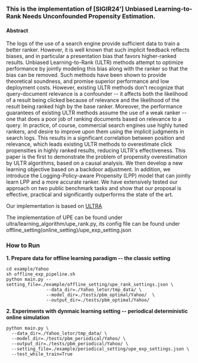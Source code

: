 ### This is the implementation of [SIGIR24'] Unbiased Learning-to-Rank Needs Unconfounded Propensity Estimation.

#### Abstract
The logs of the use of a search engine provide sufficient data to train a better ranker.  However, it is well known that such implicit feedback reflects biases, and in particular a presentation bias that favors higher-ranked results.  Unbiased Learning-to-Rank (ULTR) methods attempt to optimize performance by jointly modeling this bias along with the ranker so that the bias can be removed.  Such methods have been shown to provide theoretical soundness, and promise superior performance and low deployment costs.  However, existing ULTR methods don't recognize that query-document relevance is a confounder -- it affects both the likelihood of a result being clicked because of relevance and the likelihood of the result being ranked high by the base ranker.  Moreover, the performance guarantees of existing ULTR methods assume the use of a weak ranker -- one that does a poor job of ranking documents based on relevance to a query. In practice, of course, commercial search engines use highly tuned rankers, and desire to improve upon them using the implicit judgments in search logs. This results in a significant correlation between position and relevance, which leads existing ULTR methods to overestimate click propensities in highly ranked results, reducing ULTR's effectiveness. 
This paper is the first to demonstrate the problem of propensity overestimation by ULTR algorithms, based on a causal analysis.  We then develop a new learning objective based on a backdoor adjustment.  In addition, we introduce the Logging-Policy-aware Propensity (LPP) model that can jointly learn LPP and a more accurate ranker. 
We have extensively tested our approach on two public benchmark tasks and show that our proposal is effective, practical and significantly outperforms the state of the art.

Our implementation is based on [ULTRA](https://github.com/ULTR-Community/ULTRA_pytorch)

The implementation of UPE can be found under ultra/learning_algorithm/upe_rank.py,
its config file can be found under offline_setting(online_setting)/upe_exp_setting.json

### How to Run

**1. Prepare data for offline learning paradigm -- the classic setting**
```
cd example/Yahoo
sh offline_exp_pipeline.sh
python main.py --setting_file=./example/offline_setting/upe_rank_settings.json \
               --data_dir=./Yahoo_letor/tmp_data/ \
               --model_dir=./tests/pbm_optimal/Yahoo/  \
               --output_dir=./tests/pbm_optimal/Yahoo/
```

**2. Experiments with dynmaic learning setting -- periodical deterministic online simulation**
```
python main.py \
  --data_dir=./Yahoo_letor/tmp_data/ \
  --model_dir=./tests/pbm_periodical/Yahoo/ \
  --output_dir=./tests/pbm_periodical/Yahoo/ \
  --setting_file=./example/periodical_setting/upe_exp_settings.json \
  --test_while_train=True
```
